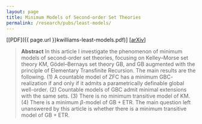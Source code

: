 ```yaml
---
layout: page
title: Minimum Models of Second-order Set Theories
permalink: /research/pubs/least-models/
---
```


[[PDF]({{ page.url }}kwilliams-least-models.pdf)] [[arXiv](https://arxiv.org/abs/1709.03955)]

> **Abstract** In this article I investigate the phenomenon of minimum models of second-order set theories, focusing on Kelley–Morse set theory $\mathsf{KM}$, Gödel–Bernays set theory $\mathsf{GB}$, and $\mathsf{GB}$ augmented with the principle of Elementary Transfinite Recursion. The main results are the following. (1) A countable model of $\mathsf{ZFC}$ has a minimum $\mathsf{GBC}$-realization if and only if it admits a parametrically definable global well-order. (2) Countable models of $\mathsf{GBC}$ admit minimal extensions with the same sets. (3) There is no minimum transitive model of $\mathsf{KM}$. (4) There is a minimum $\beta$-model of $\mathsf{GB} + \mathsf{ETR}$. The main question left unanswered by this article is whether there is a minimum transitive model of $\mathsf{GB} + \mathsf{ETR}$.

